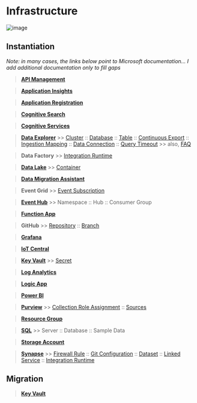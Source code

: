 # Infrastructure

![image](https://user-images.githubusercontent.com/44923999/185972867-64465cc3-0769-4045-bc5d-672f573854c7.png)

## Instantiation
_Note: in many cases, the links below point to Microsoft documentation... I add additional documentation only to fill gaps_

> [**API Management**](https://learn.microsoft.com/en-us/azure/api-management/)

> [**Application Insights**](https://learn.microsoft.com/en-us/azure/azure-monitor/app/app-insights-overview)

> [**Application Registration**](Infrastructure_ApplicationRegistration.md)

> [**Cognitive Search**](https://azure.microsoft.com/en-us/products/search)

> [**Cognitive Services**](https://learn.microsoft.com/en-us/azure/cognitive-services/)

> [**Data Explorer**](https://learn.microsoft.com/en-us/azure/data-explorer/) >> [Cluster](Infrastructure_DataExplorer_Cluster.md) :: [Database](Infrastructure_DataExplorer_Database.md) :: [Table](Infrastructure_DataExplorer_Table.md) :: [Continuous Export](https://learn.microsoft.com/en-us/azure/data-explorer/kusto/management/data-export/continuous-data-export) :: [Ingestion Mapping](Infrastructure_DataExplorer_IngestionMapping.md) :: [Data Connection](Infrastructure_DataExplorer_DataConnection.md) :: [Query Timeout](Infrastructure_DataExplorer_QueryTimeout.md) >> also, [FAQ](Infrastructure_DataExplorer.md)

> **Data Factory** >> [Integration Runtime](https://learn.microsoft.com/en-us/azure/data-factory/create-self-hosted-integration-runtime?tabs=data-factory)

> [**Data Lake**](Infrastructure_DataLake.md) >> [Container](Infrastructure_DataLake_Container.md)

> [**Data Migration Assistant**](https://www.microsoft.com/en-us/download/details.aspx?id=53595)

> **Event Grid** >> [Event Subscription](Infrastructure_EventGrid_EventSubscription.md)

> [**Event Hub**](https://learn.microsoft.com/en-us/azure/event-hubs/) >> Namespace :: Hub :: Consumer Group

> [**Function App**](https://learn.microsoft.com/en-us/azure/azure-functions/functions-overview)

> **GitHub** >> [Repository](https://docs.github.com/en/repositories/creating-and-managing-repositories/creating-a-new-repository) :: [Branch](https://docs.github.com/en/pull-requests/collaborating-with-pull-requests/proposing-changes-to-your-work-with-pull-requests/creating-and-deleting-branches-within-your-repository)

> [**Grafana**](https://docs.microsoft.com/en-us/azure/managed-grafana/quickstart-managed-grafana-portal)

> [**IoT Central**](Infrastructure_IoTCentral.md)

> [**Key Vault**](https://learn.microsoft.com/en-us/azure/key-vault) >> [Secret](https://learn.microsoft.com/en-us/azure/key-vault/secrets)

> [**Log Analytics**](Infrastructure_LogAnalytics.md)

> [**Logic App**](https://learn.microsoft.com/en-us/azure/logic-apps/)

> [**Power BI**](https://powerbi.microsoft.com/en-us/)

> [**Purview**](Infrastructure_Purview.md) >> [Collection Role Assignment](Infrastructure_Purview_CollectionRoleAssignment.md) :: [Sources](Infrastructure_Purview_Sources.md)

> [**Resource Group**](Infrastructure_ResourceGroup.md)

> [**SQL**](Infrastructure_SQL.md) >> Server :: Database :: Sample Data

> [**Storage Account**](Infrastructure_StorageAccount.md)

> [**Synapse**](Infrastructure_Synapse.md) >> [Firewall Rule](Infrastructure_Synapse_FirewallRules.md) :: [Git Configuration](Infrastructure_Synapse_GitConfiguration.md) :: [Dataset](https://learn.microsoft.com/en-us/azure/data-factory/concepts-datasets-linked-services?tabs=data-factory) :: [Linked Service](Infrastructure_Synapse_LinkedService.md) :: [Integration Runtime](https://learn.microsoft.com/en-us/azure/data-factory/create-self-hosted-integration-runtime?tabs=data-factory)

## Migration

> [**Key Vault**](Infrastructure_Migration_KeyVaults.md)
